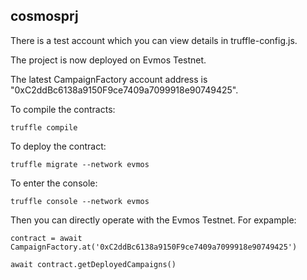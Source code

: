 ## cosmosprj

There is a test account which you can view details in truffle-config.js.

The project is now deployed on Evmos Testnet.

The latest CampaignFactory account address is "0xC2ddBc6138a9150F9ce7409a7099918e90749425".

To compile the contracts: 

`truffle compile`

To deploy the contract:

`truffle migrate --network evmos`

To enter the console:

`truffle console --network evmos`

Then you can directly operate with the Evmos Testnet.
For expample:

`contract = await CampaignFactory.at('0xC2ddBc6138a9150F9ce7409a7099918e90749425')`

`await contract.getDeployedCampaigns()`
